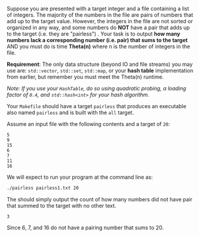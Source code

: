 
Suppose you are presented with a target integer and a file containing a list of integers.  The majority of the numbers in the file are pairs of numbers that add up to the target value. However, the integers in the file are not sorted or organized in any way, and some numbers do **NOT** have a pair that adds up to the target (i.e. they are "pairless") . Your task is to output **how many numbers lack a corresponding number (i.e. pair) that sums to the target** AND you must do is time **Theta(n)** where n is the number of integers in the file.

**Requirement**: The only data structure (beyond IO and file streams) you may use are: `std::vector`, `std::set`, `std::map`, or your **hash table** implementation from earlier, but remember you must meet the Theta(n) runtime.

*Note: If you use your `HashTable`, do so using quadratic probing, a loading factor of `0.4`, and  `std::hash<int>` for your hash algorithm.*

Your `Makefile` should have a target `pairless` that produces an executable also named `pairless` and is built with the `all` target.

Assume an input file with the following contents and a target of `20`:

```
5
9
15
6
7
11
16
```

We will expect to run your program at the command line as:

```bash
./pairless pairless1.txt 20
```

The should simply output the count of how many numbers did not have pair that summed to the target with no other text.

```
3
```

Since 6, 7, and 16 do not have a pairing number that sums to 20.



